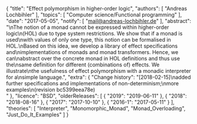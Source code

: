 {
    "title": "Effect polymorphism in higher-order logic",
    "authors": [
        "Andreas Lochbihler"
    ],
    "topics": [
        "Computer science/Functional programming"
    ],
    "date": "2017-05-05",
    "notify": [
        "mail@andreas-lochbihler.de"
    ],
    "abstract": "\nThe notion of a monad cannot be expressed within higher-order logic\n(HOL) due to type system restrictions. We show that if a monad is used\nwith values of only one type, this notion can be formalised in HOL.\nBased on this idea, we develop a library of effect specifications and\nimplementations of monads and monad transformers. Hence, we can\nabstract over the concrete monad in HOL definitions and thus use the\nsame definition for different (combinations of) effects. We illustrate\nthe usefulness of effect polymorphism with a monadic interpreter for a\nsimple language.",
    "extra": {
        "Change history": "[2018-02-15]\nadded further specifications and implementations of non-determinism;\nmore examples\n(revision bc5399eea78e)<br>"
    },
    "licence": "BSD",
    "olderReleases": [
        {
            "2019": "2019-06-11"
        },
        {
            "2018": "2018-08-16"
        },
        {
            "2017": "2017-10-10"
        },
        {
            "2016-1": "2017-05-11"
        }
    ],
    "theories": [
        "Interpreter",
        "Monomorphic_Monad",
        "Monad_Overloading",
        "Just_Do_It_Examples"
    ]
}